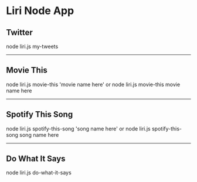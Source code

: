 # Liri Node App

## Twitter
node liri.js my-tweets

---

## Movie This
node liri.js movie-this 'movie name here'
or
node liri.js movie-this movie name here

---

## Spotify This Song
node liri.js spotify-this-song 'song name here'
or
node liri.js spotify-this-song song name here

---

## Do What It Says
node liri.js do-what-it-says